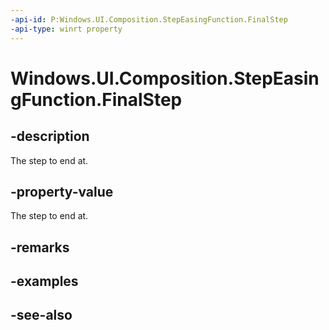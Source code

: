```yaml
---
-api-id: P:Windows.UI.Composition.StepEasingFunction.FinalStep
-api-type: winrt property
---
```


<!-- Property syntax
public int FinalStep { get;  set; }
-->

# Windows.UI.Composition.StepEasingFunction.FinalStep

## -description
The step to end at.



## -property-value
The step to end at.

## -remarks

## -examples

## -see-also
